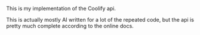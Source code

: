
This is my implementation of the Coolify api.

This is actually mostly AI written for a lot of the repeated code, but the api
is pretty much complete according to the online docs.

